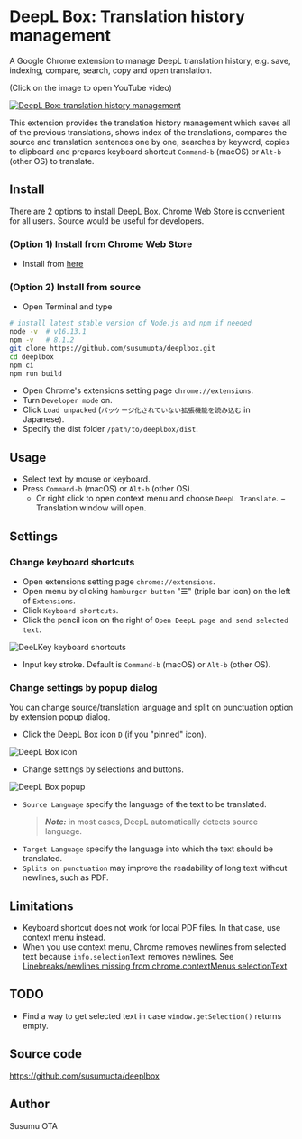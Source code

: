 # DeepL Box: Translation history management

A Google Chrome extension to manage DeepL translation history, e.g. save, indexing, compare, search, copy and open translation.

(Click on the image to open YouTube video)

[![DeepL Box: translation history management](https://user-images.githubusercontent.com/1632335/146652448-8f979bd3-34b8-42b9-8f9d-418a25a18e96.gif)](https://www.youtube.com/watch?v=4gBO-N23fTk "DeepL Box: translation history management")

This extension provides the translation history management which saves all of the previous translations, shows index of the translations, compares the source and translation sentences one by one, searches by keyword, copies to clipboard and prepares keyboard shortcut `Command-b` (macOS) or `Alt-b` (other OS) to translate.

## Install

There are 2 options to install DeepL Box. Chrome Web Store is convenient for all users. Source would be useful for developers.

### (Option 1) Install from Chrome Web Store

- Install from [here](https://chrome.google.com/webstore/detail/ompicphdlcomhddpfbpnhnejhkheeagf)

### (Option 2) Install from source

- Open Terminal and type

```sh
# install latest stable version of Node.js and npm if needed
node -v  # v16.13.1
npm -v   # 8.1.2
git clone https://github.com/susumuota/deeplbox.git
cd deeplbox
npm ci
npm run build
```

- Open Chrome's extensions setting page `chrome://extensions`.
- Turn `Developer mode` on.
- Click `Load unpacked` (`パッケージ化されていない拡張機能を読み込む` in Japanese).
- Specify the dist folder `/path/to/deeplbox/dist`.

## Usage

- Select text by mouse or keyboard.
- Press `Command-b` (macOS) or `Alt-b` (other OS).
  - Or right click to open context menu and choose `DeepL Translate`.
− Translation window will open.

## Settings

### Change keyboard shortcuts

- Open extensions setting page `chrome://extensions`.
- Open menu by clicking `hamburger button` "☰" (triple bar icon) on the left of `Extensions`.
- Click `Keyboard shortcuts`.
- Click the pencil icon on the right of `Open DeepL page and send selected text`.

![DeeLKey keyboard shortcuts](https://user-images.githubusercontent.com/1632335/145688563-1af4bf22-9664-48cf-bc1a-cd5e58073a2b.png)

- Input key stroke. Default is `Command-b` (macOS) or `Alt-b` (other OS).

### Change settings by popup dialog

You can change source/translation language and split on punctuation option by extension popup dialog.

- Click the DeepL Box icon `D` (if you "pinned" icon).

![DeepL Box icon](https://user-images.githubusercontent.com/1632335/118349094-8a472f00-b589-11eb-9186-331f81dc0f77.png)

- Change settings by selections and buttons.

![DeepL Box popup](https://user-images.githubusercontent.com/1632335/146583985-e5997362-2aa9-4144-938f-889a4d654814.png)

  - `Source Language` specify the language of the text to be translated.
    > **_Note:_** in most cases, DeepL automatically detects source language.
  - `Target Language` specify the language into which the text should be translated.
  - `Splits on punctuation` may improve the readability of long text without newlines, such as PDF.

## Limitations

- Keyboard shortcut does not work for local PDF files. In that case, use context menu instead.
- When you use context menu, Chrome removes newlines from selected text because `info.selectionText` removes newlines. See [Linebreaks/newlines missing from chrome.contextMenus selectionText](https://bugs.chromium.org/p/chromium/issues/detail?id=116429)

## TODO

- Find a way to get selected text in case `window.getSelection()` returns empty.

## Source code

https://github.com/susumuota/deeplbox

## Author

Susumu OTA

